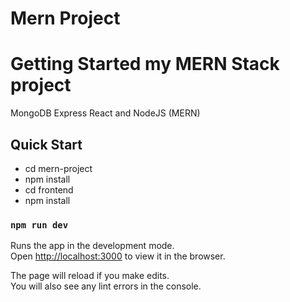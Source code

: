 # Mern Project
# Getting Started my MERN Stack project

MongoDB Express React and NodeJS (MERN)

## Quick Start

- cd mern-project
- npm install
- cd frontend
- npm install

### `npm run dev`

Runs the app in the development mode.\
Open [http://localhost:3000](http://localhost:3000) to view it in the browser.

The page will reload if you make edits.\
You will also see any lint errors in the console.
